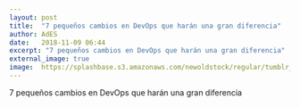 ```yaml
---
layout: post
title:  "7 pequeños cambios en DevOps que harán una gran diferencia"
author: AdES
date:   2018-11-09 06:44
excerpt: "7 pequeños cambios en DevOps que harán una gran diferencia"
external_image: true
image:  https://splashbase.s3.amazonaws.com/newoldstock/regular/tumblr_p6ksdcKnLK1sfie3io1_1280.jpg
---
```

7 pequeños cambios en DevOps que harán una gran diferencia